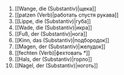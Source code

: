 1. [[Wange, die (Substantiv)|щека]]
2. [[patzen (Verb)|работать спустя рукава]]
3. [[Lippe, die (Substantiv)|губа]]
4. [[Wade, die (Substantiv)|икра]]
5. [[Fuß, der (Substantiv)|нога]]
6. [[Kinn, das (Substantiv)|подбородок]]
7. [[Magen, der (Substantiv)|желудок]]
8. [[fechten (Verb)|фехтовать *]]
9. [[Hals, der (Substantiv)|горло]]
10. [[Nagel, der (Substantiv)|ноготь]]
